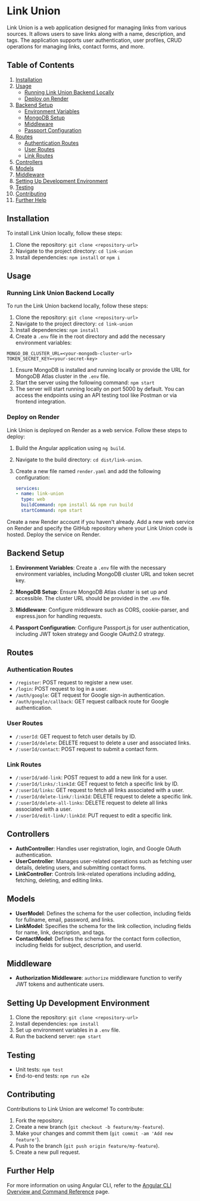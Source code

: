 # Link Union

Link Union is a web application designed for managing links from various sources. It allows users to save links along with a name, description, and tags. The application supports user authentication, user profiles, CRUD operations for managing links, contact forms, and more.

## Table of Contents

1. [Installation](#installation)
2. [Usage](#usage)
    - [Running Link Union Backend Locally](#running-link-union-backend-locally)
    - [Deploy on Render](#deploy-on-render)
3. [Backend Setup](#backend-setup)
    - [Environment Variables](#environment-variables)
    - [MongoDB Setup](#mongodb-setup)
    - [Middleware](#middleware)
    - [Passport Configuration](#passport-configuration)
4. [Routes](#routes)
    - [Authentication Routes](#authentication-routes)
    - [User Routes](#user-routes)
    - [Link Routes](#link-routes)
5. [Controllers](#controllers)
6. [Models](#models)
7. [Middleware](#middleware-1)
8. [Setting Up Development Environment](#setting-up-development-environment)
9. [Testing](#testing)
10. [Contributing](#contributing)
11. [Further Help](#further-help)

## Installation

To install Link Union locally, follow these steps:

1. Clone the repository: `git clone <repository-url>`
2. Navigate to the project directory: `cd link-union`
3. Install dependencies: `npm install` or `npm i`

## Usage

### Running Link Union Backend Locally

To run the Link Union backend locally, follow these steps:

1. Clone the repository: `git clone <repository-url>`
2. Navigate to the project directory: `cd link-union`
3. Install dependencies: `npm install`
4. Create a `.env` file in the root directory and add the necessary environment variables:

```plaintext
MONGO_DB_CLUSTER_URL=<your-mongodb-cluster-url>
TOKEN_SECRET_KEY=<your-secret-key>
```

1. Ensure MongoDB is installed and running locally or provide the URL for MongoDB Atlas cluster in the `.env` file.
2. Start the server using the following command: `npm start`
3. The server will start running locally on port 5000 by default. You can access the endpoints using an API testing tool like Postman or via frontend integration.

### Deploy on Render

Link Union is deployed on Render as a web service. Follow these steps to deploy:

1. Build the Angular application using `ng build`.
2. Navigate to the build directory: `cd dist/link-union`.
3. Create a new file named `render.yaml` and add the following configuration:

   ```yaml
   services:
   - name: link-union
     type: web
     buildCommand: npm install && npm run build
     startCommand: npm start
    ```
Create a new Render account if you haven't already.
Add a new web service on Render and specify the GitHub repository where your Link Union code is hosted.
Deploy the service on Render.

## Backend Setup

1. **Environment Variables**: Create a `.env` file with the necessary environment variables, including MongoDB cluster URL and token secret key.

2. **MongoDB Setup**: Ensure MongoDB Atlas cluster is set up and accessible. The cluster URL should be provided in the `.env` file.

3. **Middleware**: Configure middleware such as CORS, cookie-parser, and express.json for handling requests.

4. **Passport Configuration**: Configure Passport.js for user authentication, including JWT token strategy and Google OAuth2.0 strategy.

## Routes

### Authentication Routes

- `/register`: POST request to register a new user.
- `/login`: POST request to log in a user.
- `/auth/google`: GET request for Google sign-in authentication.
- `/auth/google/callback`: GET request callback route for Google authentication.

### User Routes

- `/:userId`: GET request to fetch user details by ID.
- `/:userId/delete`: DELETE request to delete a user and associated links.
- `/:userId/contact`: POST request to submit a contact form.

### Link Routes

- `/:userId/add-link`: POST request to add a new link for a user.
- `/:userId/links/:linkId`: GET request to fetch a specific link by ID.
- `/:userId/links`: GET request to fetch all links associated with a user.
- `/:userId/delete-link/:linkId`: DELETE request to delete a specific link.
- `/:userId/delete-all-links`: DELETE request to delete all links associated with a user.
- `/:userId/edit-link/:linkId`: PUT request to edit a specific link.

## Controllers

- **AuthController**: Handles user registration, login, and Google OAuth authentication.
- **UserController**: Manages user-related operations such as fetching user details, deleting users, and submitting contact forms.
- **LinkController**: Controls link-related operations including adding, fetching, deleting, and editing links.

## Models

- **UserModel**: Defines the schema for the user collection, including fields for fullname, email, password, and links.
- **LinkModel**: Specifies the schema for the link collection, including fields for name, link, description, and tags.
- **ContactModel**: Defines the schema for the contact form collection, including fields for subject, description, and userId.

## Middleware

- **Authorization Middleware**: `authorize` middleware function to verify JWT tokens and authenticate users.

## Setting Up Development Environment

1. Clone the repository: `git clone <repository-url>`
2. Install dependencies: `npm install`
3. Set up environment variables in a `.env` file.
4. Run the backend server: `npm start`

## Testing

- Unit tests: `npm test`
- End-to-end tests: `npm run e2e`

## Contributing

Contributions to Link Union are welcome! To contribute:

1. Fork the repository.
2. Create a new branch (`git checkout -b feature/my-feature`).
3. Make your changes and commit them (`git commit -am 'Add new feature'`).
4. Push to the branch (`git push origin feature/my-feature`).
5. Create a new pull request.

## Further Help

For more information on using Angular CLI, refer to the [Angular CLI Overview and Command Reference](https://angular.io/cli) page.
